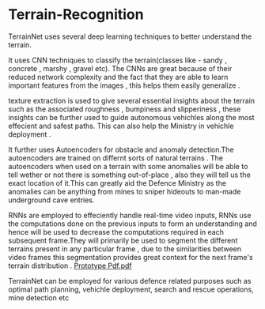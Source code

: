# Terrain-Recognition
TerrainNet uses several deep learning techniques to better understand the terrain.

It uses CNN  techniques to classify the terrain(classes like - sandy , concrete , marshy , gravel etc). The CNNs are great because of their reduced network complexity and the fact that they are able to learn important features from the images , this helps them easily generalize .

texture extraction is used to give several essential insights about the terrain such as the associated roughness , bumpiness and slipperiness , these insights can be further used to guide autonomous vehichles along the most effecient and safest paths. This can also help the Ministry in vehichle deployment .

It further uses Autoencoders for obstacle and anomaly detection.The autoencoders are trained on differnt sorts of natural terrains . The autoencoders when used on a terrain with some anomalies will be able to tell wether or not there is something out-of-place , also they will tell us the exact location of it.This can greatly aid the Defence Ministry as the anomalies can be anything from mines to sniper hideouts to man-made underground cave entries.


RNNs are employed to effeciently handle real-time video inputs, RNNs use the computations done on the previous inputs to form an understanding and hence will be used to decrease the computations required in each subsequent frame.They will primarily be used to segment the different terrains present in any particular frame , due to the similarities between video frames this segmentation provides great context for the next frame's terrain distribution .
[Prototype Pdf.pdf](https://github.com/Satvik-Gautam/Terrain-Recognition/files/15229762/Prototype.Pdf.pdf)




TerrainNet can be employed for various defence related purposes such as optimal path planning, vehichle deployment, search and rescue operations, mine detection etc

